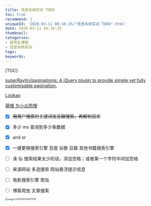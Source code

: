 ```yaml
---
title: 信息系统实训 TODO
toc: true
recommend: 1
uniqueId: '2020-03-11 08:16:25/"信息系统实训 TODO".html'
date: 2020-03-11 16:16:25
thumbnail:
categories:
- 研究生课程
- 信息系统实训
tags:
keywords:
---
```


[TOC]



<!--more-->



[superRaytin/paginationjs: A jQuery plugin to provide simple yet fully customisable pagination.](https://github.com/superRaytin/paginationjs)

[Lookao](https://lookao.com/)

[萌搜 为小众而搜](https://mengso.com/)



- [x] ~~用用户搜索的关键词去豆瓣搜索，再解析回来~~
- [x] 多少 ms 查询到多少条数据
- [x] and or
- [x] 一键更换搜索引擎  百度 谷歌 豆瓣 其他书籍搜索引擎
- [ ] 诛 仙  搜索结果太少的话，添加空格；或者第一个字符中间加空格
- [ ] 来源网站 多选搜索 网站悬浮提示信息
- [ ] 电影搜索引擎  爬虫
- [ ] 博客爬虫 文章搜索



<img src="/Users/zhangronghui/Library/Application Support/typora-user-images/image-20200411204017531.png" alt="image-20200411204017531" style="zoom:50%;" />

